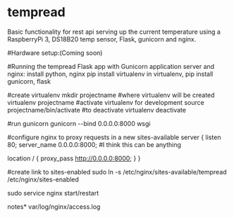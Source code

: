 # tempread
Basic functionality for rest api serving up the current temperature using a RaspberryPi 3, DS18B20 temp sensor, Flask, gunicorn and nginx.

#Hardware setup:(Coming soon)

#Running the tempread Flask app with Gunicorn application server and nginx:
install python, nginx
pip install virtualenv
in virtualenv, pip install gunicorn, flask

#create virtualenv
mkdir projectname #where virtualenv will be created
virtualenv projectname
#activate virtualenv for development
source projectname/bin/activate
#to deactivate virtualenv
deactivate

#run gunicorn
gunicorn --bind 0.0.0.0:8000 wsgi

#configure nginx to proxy requests in a new sites-available
server {
  listen 80;
  server_name 0.0.0.0:8000; #I think this can be anything

  location / {
    proxy_pass http://0.0.0.0:8000;
  }
}

#create link to sites-enabled
sudo ln -s /etc/nginx/sites-available/tempread /etc/nginx/sites-enabled

sudo service nginx start/restart

notes*
var/log/nginx/access.log

